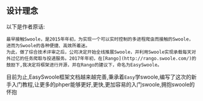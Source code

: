 ## 设计理念
以下是作者原话:
```
最早接触Swoole，是2015年年初，为实现一个可以实时控制的多进程爬虫而接触的Swoole，进而为Swoole的各种便捷、高效所着迷。   
为此，做了综合技术评审之后，公司决定开始全线推展Swoole，并利用Swoole实现承载每天对外过亿的任务爬取与投递服务。2017年年初，在[Rango](http://rango.swoole.com/)的鼓励下,我决定将框架进行开源，并在Rango的建议下，命名为EasySwoole。
```

目前为止,EasySwoole框架文档越来越完善,秉承着`Easy`学swoole,编写了这次的新手入门教程,让更多的phper能够更好,更快,更加容易的入门swoole,拥抱swoole的怀抱
